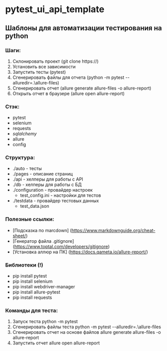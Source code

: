 # pytest_ui_api_template

## Шаблоны для автоматизации тестирования на python

### Шаги:

1. Склонировать проект (git clone https://)
2. Установить все зависимости
3. Запустить тесты (pytest)
4. Cгенерировать файлы для отчета (python -m pytest --alluredir=.\allure-files)
5. Cгенерировать отчет (allure generate allure-files -o allure-report)
6. Открыть отчет в браузере (allure open allure-report)

### Стэк:

- pytest
- selenium
- requests
- _sqlalchemy_
- allure
- config

### Структура:

- ./auto - тесты
- ./pages - описание страниц
- ./api - хелперы для работы с API
- ./db - хелперы для работы с БД
- ./configuration - провайдер настроек
    - test_config.ini - настройки для тестов 
- ./testdata - провайдер тестовых данных
    - test_data.json

### Полезные ссылки:

- [Подсказка по marcdown] (https://www.markdownguide.org/cheat-sheet/)
- [Генератор файла .gitignore] (https://www.toptal.com/developers/gitignore)
- [Установка аллюр на ПК] (https://docs.qameta.io/allure-report/)

### Библиотеки (!)

- pip install pytest
- pip install selenium
- pip install webdriver-manager
- pip install allure-pytest
- pip install requests

### Команды для теста:

1. Запуск теста  python -m pytest
2. Сгенерировать файлы теста python -m pytest --alluredir=.\allure-files
3. Сгенерировать отчет на основе файлов allure generate allure-files -o allure-report
4. Запустить отчет allure open allure-report